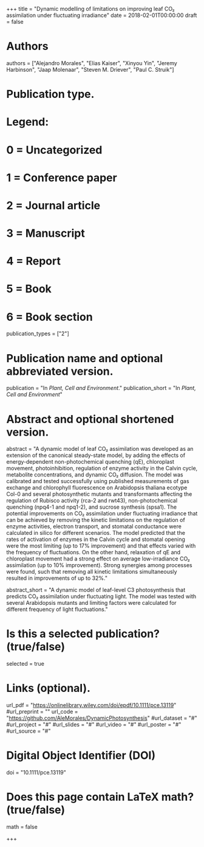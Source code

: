 +++
title = "Dynamic modelling of limitations on improving leaf CO₂ assimilation under fluctuating irradiance"
date = 2018-02-01T00:00:00
draft = false

# Authors
authors = ["Alejandro Morales", "Elias Kaiser", "Xinyou Yin", "Jeremy Harbinson", "Jaap Molenaar", "Steven M. Driever", "Paul C. Struik"]

# Publication type.
# Legend:
# 0 = Uncategorized
# 1 = Conference paper
# 2 = Journal article
# 3 = Manuscript
# 4 = Report
# 5 = Book
# 6 = Book section
publication_types = ["2"]

# Publication name and optional abbreviated version.
publication = "In *Plant, Cell and Environment*."
publication_short = "In *Plant, Cell and Environment*"

# Abstract and optional shortened version.
abstract = "A dynamic model of leaf CO₂ assimilation was developed as an extension of the canonical steady-state model, by adding the effects of energy-dependent non-photochemical quenching (qE), chloroplast movement, photoinhibition, regulation of enzyme activity in the Calvin cycle, metabolite concentrations, and dynamic CO₂ diffusion. The model was calibrated and tested successfully using published measurements of gas exchange and chlorophyll fluorescence on Arabidopsis thaliana ecotype Col-0 and several photosynthetic mutants and transformants affecting the regulation of Rubisco activity (rca-2 and rwt43), non-photochemical quenching (npq4-1 and npq1-2), and sucrose synthesis (spsa1). The potential improvements on CO₂ assimilation under fluctuating irradiance that can be achieved by removing the kinetic limitations on the regulation of enzyme activities, electron transport, and stomatal conductance were calculated in silico for different scenarios. The model predicted that the rates of activation of enzymes in the Calvin cycle and stomatal opening were the most limiting (up to 17% improvement) and that effects varied with the frequency of fluctuations. On the other hand, relaxation of qE and chloroplast movement had a strong effect on average low-irradiance CO₂ assimilation (up to 10% improvement). Strong synergies among processes were found, such that removing all kinetic limitations simultaneously resulted in improvements of up to 32%."

abstract_short = "A dynamic model of leaf-level C3 photosynthesis that predicts CO₂ assimilation under fluctuating light. The model was tested with several Arabidopsis mutants and limiting factors were calculated for different frequency of light fluctuations."

# Is this a selected publication? (true/false)
selected = true

# Links (optional).
url_pdf = "https://onlinelibrary.wiley.com/doi/epdf/10.1111/pce.13119"
#url_preprint = ""
url_code = "https://github.com/AleMorales/DynamicPhotosynthesis"
#url_dataset = "#"
#url_project = "#"
#url_slides = "#"
#url_video = "#"
#url_poster = "#"
#url_source = "#"

# Digital Object Identifier (DOI)
doi = "10.1111/pce.13119"

# Does this page contain LaTeX math? (true/false)
math = false


+++
